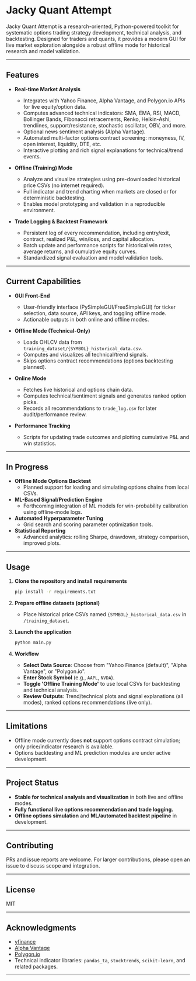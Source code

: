 # Jacky Quant Attempt

Jacky Quant Attempt is a research-oriented, Python-powered toolkit for systematic options trading strategy development, technical analysis, and backtesting. Designed for traders and quants, it provides a modern GUI for live market exploration alongside a robust offline mode for historical research and model validation.

---

## Features

- **Real-time Market Analysis**
    - Integrates with Yahoo Finance, Alpha Vantage, and Polygon.io APIs for live equity/option data.
    - Computes advanced technical indicators: SMA, EMA, RSI, MACD, Bollinger Bands, Fibonacci retracements, Renko, Heikin-Ashi, trendlines, support/resistance, stochastic oscillator, OBV, and more.
    - Optional news sentiment analysis (Alpha Vantage).
    - Automated multi-factor options contract screening: moneyness, IV, open interest, liquidity, DTE, etc.
    - Interactive plotting and rich signal explanations for technical/trend events.

- **Offline (Training) Mode**
    - Analyze and visualize strategies using pre-downloaded historical price CSVs (no internet required).
    - Full indicator and trend charting when markets are closed or for deterministic backtesting.
    - Enables model prototyping and validation in a reproducible environment.

- **Trade Logging & Backtest Framework**
    - Persistent log of every recommendation, including entry/exit, contract, realized P&L, win/loss, and capital allocation.
    - Batch update and performance scripts for historical win rates, average returns, and cumulative equity curves.
    - Standardized signal evaluation and model validation tools.

---

## Current Capabilities

- **GUI Front-End**
    - User-friendly interface (PySimpleGUI/FreeSimpleGUI) for ticker selection, data source, API keys, and toggling offline mode.
    - Actionable outputs in both online and offline modes.

- **Offline Mode (Technical-Only)**
    - Loads OHLCV data from `training_dataset/{SYMBOL}_historical_data.csv`.
    - Computes and visualizes all technical/trend signals.
    - Skips options contract recommendations (options backtesting planned).

- **Online Mode**
    - Fetches live historical and options chain data.
    - Computes technical/sentiment signals and generates ranked option picks.
    - Records all recommendations to `trade_log.csv` for later audit/performance review.

- **Performance Tracking**
    - Scripts for updating trade outcomes and plotting cumulative P&L and win statistics.

---

## In Progress

- **Offline Mode Options Backtest**
    - Planned support for loading and simulating options chains from local CSVs.
- **ML-Based Signal/Prediction Engine**
    - Forthcoming integration of ML models for win-probability calibration using offline-mode logs.
- **Automated Hyperparameter Tuning**
    - Grid search and scoring parameter optimization tools.
- **Statistical Reporting**
    - Advanced analytics: rolling Sharpe, drawdown, strategy comparison, improved plots.

---

## Usage

1. **Clone the repository and install requirements**
    ```bash
    pip install -r requirements.txt
    ```

2. **Prepare offline datasets (optional)**
    - Place historical price CSVs named `{SYMBOL}_historical_data.csv` in `/training_dataset`.

3. **Launch the application**
    ```bash
    python main.py
    ```

4. **Workflow**
    - **Select Data Source**: Choose from "Yahoo Finance (default)", "Alpha Vantage", or "Polygon.io".
    - **Enter Stock Symbol** (e.g., `AAPL`, `NVDA`).
    - **Toggle 'Offline Training Mode'** to use local CSVs for backtesting and technical analysis.
    - **Review Outputs**: Trend/technical plots and signal explanations (all modes), ranked options recommendations (live only).

---

## Limitations

- Offline mode currently does **not** support options contract simulation; only price/indicator research is available.
- Options backtesting and ML prediction modules are under active development.

---

## Project Status

- **Stable for technical analysis and visualization** in both live and offline modes.
- **Fully functional live options recommendation and trade logging.**
- **Offline options simulation** and **ML/automated backtest pipeline** in development.

---

## Contributing

PRs and issue reports are welcome. For larger contributions, please open an issue to discuss scope and integration.

---

## License

MIT

---

## Acknowledgments

- [yfinance](https://github.com/ranaroussi/yfinance)
- [Alpha Vantage](https://www.alphavantage.co/)
- [Polygon.io](https://polygon.io/)
- Technical indicator libraries: `pandas_ta`, `stocktrends`, `scikit-learn`, and related packages.

---
